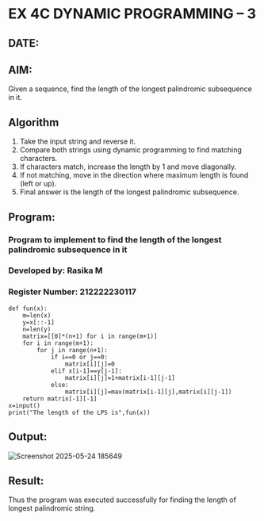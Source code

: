 # EX 4C DYNAMIC PROGRAMMING – 3
## DATE: 
## AIM:
Given a sequence, find the length of the longest palindromic subsequence in it.

## Algorithm
1. Take the input string and reverse it.
2. Compare both strings using dynamic programming to find matching characters.
3. If characters match, increase the length by 1 and move diagonally.
4. If not matching, move in the direction where maximum length is found (left or up). 
5. Final answer is the length of the longest palindromic subsequence.  

## Program:

### Program to implement to find the length of the longest palindromic subsequence in it
### Developed by: Rasika M
### Register Number: 212222230117
```
def fun(x):
    m=len(x)
    y=x[::-1]
    n=len(y)
    matrix=[[0]*(n+1) for i in range(m+1)]
    for i in range(m+1):
        for j in range(n+1):
            if i==0 or j==0:
                matrix[i][j]=0
            elif x[i-1]==y[j-1]:
                matrix[i][j]=1+matrix[i-1][j-1]
            else:
                matrix[i][j]=max(matrix[i-1][j],matrix[i][j-1])
    return matrix[-1][-1]
x=input()
print("The length of the LPS is",fun(x))
```
## Output:
![Screenshot 2025-05-24 185649](https://github.com/user-attachments/assets/a128df84-8ea4-491f-b415-c060ba7d29b9)

## Result:
Thus the program was executed successfully for finding the length of longest palindromic string.

